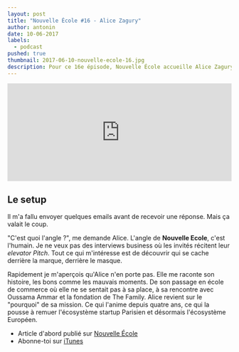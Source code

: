 ```yaml
---
layout: post
title: "Nouvelle École #16 - Alice Zagury"
author: antonin
date: 10-06-2017
labels:
  - podcast
pushed: true
thumbnail: 2017-06-10-nouvelle-ecole-16.jpg
description: Pour ce 16e épisode, Nouvelle École accueille Alice Zagury, cofondatrice et CEO de The Family.
---
```


<iframe width="100%" height="220" scrolling="no" frameborder="no" src="https://w.soundcloud.com/player/?url=https%3A//api.soundcloud.com/tracks/321578717&amp;auto_play=false&amp;hide_related=false&amp;show_comments=true&amp;show_user=true&amp;show_reposts=false&amp;visual=true"></iframe>

## Le setup

Il m'a fallu envoyer quelques emails avant de recevoir une réponse. Mais ça valait le coup.

"C'est quoi l'angle ?", me demande Alice. L'angle de **Nouvelle Ecole**, c'est l'humain. Je ne veux pas des interviews business où les invités récitent leur *elevator Pitch*. Tout ce qui m'intéresse est de découvrir qui se cache derrière la marque, derrière le masque.

Rapidement je m'aperçois qu'Alice n'en porte pas. Elle me raconte son histoire, les bons comme les mauvais moments. De son passage en école de commerce où elle ne se sentait pas à sa place, à sa rencontre avec Oussama Ammar et la fondation de The Family. Alice revient sur le "pourquoi" de sa mission. Ce qui l'anime depuis quatre ans, ce qui la pousse à remuer l'écosystème startup Parisien et désormais l'écosystème Européen.

- Article d'abord publié sur [Nouvelle École](http://nouvelleecole.org)
- Abonne-toi sur [iTunes](https://itunes.apple.com/fr/podcast/nouvelle-ecole/id1126434008?mt=2)